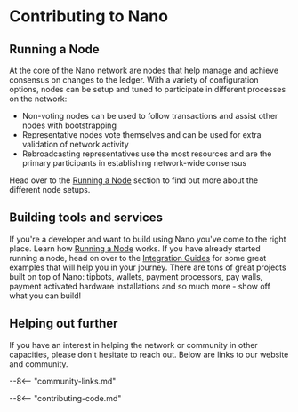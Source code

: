 # Contributing to Nano

## Running a Node

At the core of the Nano network are nodes that help manage and achieve consensus on changes to the ledger. With a variety of configuration options, nodes can be setup and tuned to participate in different processes on the network:

* Non-voting nodes can be used to follow transactions and assist other nodes with bootstrapping
* Representative nodes vote themselves and can be used for extra validation of network activity
* Rebroadcasting representatives use the most resources and are the primary participants in establishing network-wide consensus

Head over to the [Running a Node](/running-a-node/overview/) section to find out more about the different node setups.

## Building tools and services

If you're a developer and want to build using Nano you've come to the right place. Learn how [Running a Node](/running-a-node/overview/) works. If you have already started running a node, head on over to the [Integration Guides](/integration-guides/the-basics/) for some great examples that will help you in your journey. There are tons of great projects built on top of Nano: tipbots, wallets, payment processors, pay walls, payment activated hardware installations and so much more - show off what you can build!

## Helping out further

If you have an interest in helping the network or community in other capacities, please don't hesitate to reach out. Below are links to our website and community. 

--8<-- "community-links.md"

--8<-- "contributing-code.md"
